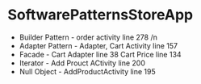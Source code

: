 # SoftwarePatternsStoreApp

- Builder Pattern - order activity line 278 /n
- Adapter Pattern - Adapter, Cart Activity line 157
- Facade - Cart Adapter line 38 Cart Price line 134
- Iterator - Add Prouct ACtivity line 200
- Null Object - AddProductActivity line 195
